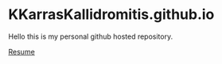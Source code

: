 # KKarrasKallidromitis.github.io
Hello this is my personal github hosted repository. 

[Resume](https://kkarraskallidromitis.github.io/KKarrasKallidromitis_resume.pdf)

